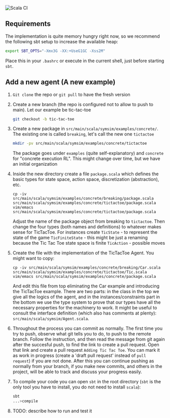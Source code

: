 ![Scala CI](https://github.com/itu-square/symsim/workflows/Scala%20CI/badge.svg)

## Requirements

The implementation is quite memory hungry right now, so we recommend
the following sbt setup to increase the available heap:

   ```sh
   export SBT_OPTS="-Xmx3G -XX:+UseG1GC -Xss2M"
   ```
Place this in your `.bashrc` or execute in the current shell, just
before starting `sbt`.

## Add a new agent (A new example)

1. `Git clone` the repo or `git pull` to have the fresh version
2. Create a new branch (the repo is configured not to allow to push to main).  Let our example be tic-tac-toe

   ```sh
   git checkout -b tic-tac-toe
   ```
3. Create a new package in `src/main/scala/symsim/examples/concrete/`. The existing one is called `breaking`, let's call the new one `tictactoe`

   ```sh
   mkdir -pv src/main/scala/symsim/examples/concrete/tictactoe
   ```
   The package goes under `examples` (quite self-explanatory) and `concrete` for "concrete execution RL".  This might change over time, but we have an initial
   organization
4. Inside the new directory create a file `package.scala` which defines the basic types for state space, action space, discretization (abstraction), etc.
   ```
   cp -iv src/main/scala/symsim/examples/concrete/breaking/package.scala src/main/scala/symsim/examples/concrete/tictactoe/package.scala
   vim/emacs src/main/scala/symsim/examples/concrete/tictactoe/package.scala
   ```
   Adjust the name of the package object from breaking to `tictactoe`. Then change the four types (both names and definitions) to whatever makes sense for TicTacToe. For instances create
   `TicState` - to represent the state of the game
   `TicFiniteState` - this might be just a renaming because the Tic Tac Toe state space is finite
   `TicAction` - possible moves

5. Create the file with the implementation of the TicTacToe Agent.  You might want to copy:
   ```
   cp -iv src/main/scala/symsim/examples/concrete/breaking/Car.scala src/main/scala/symsim/examples/concrete/tictactoe/Tic.scala
   vim/emacs src/main/scala/symsim/examples/concrete/package.scala
   ```
   And edit this file from top eliminating the Car example and introducing the TicTacToe example. There are two parts: in the class in the top we give all the logics of the agent, and in the instances/constraints part in the bottom we use the type system to prove that our types have all the necessary properties for the machinery to work.  It might be useful to consult the interface definition (which also has comments at plenty): `src/main/scala/symsim/Agent.scala`.

7. Throughout the process you can commit as normally.  The first time you try to push, observe what git tells you to do, to push to the remote branch. Follow the instruction, and then read the message from git again after the succesful push, to find the link to create a pull request.  Open that link and create a pull request `Adding Tic Tac Toe`.  You can mark it as work in progress (create a 'draft pull request' instead of `pull request`) if you are not done.  After this you can continue pushing as normally from your branch, if you make new commits, and others in the project, will be able to track and discuss your progress easily.

8. To compile your code you can open `sbt` in the root directory (`sbt` is the only tool you have to install, you do not need to install `scala`):

   ```bash
   sbt
   ...>compile
   ```

9. TODO: describe how to run and test it
